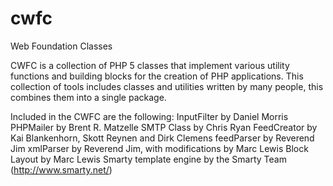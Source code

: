 # cwfc
Web Foundation Classes

CWFC is a collection of PHP 5 classes that implement various utility functions and building blocks for the creation of PHP applications. This collection of tools includes classes and utilities written by many people, this combines them into a single package.

Included in the CWFC are the following:
InputFilter by Daniel Morris
PHPMailer by Brent R. Matzelle
SMTP Class by Chris Ryan
FeedCreator by Kai Blankenhorn, Skott Reynen and Dirk Clemens
feedParser by Reverend Jim
xmlParser by Reverend Jim, with modifications by Marc Lewis
Block Layout by Marc Lewis
Smarty template engine by the Smarty Team (http://www.smarty.net/)
